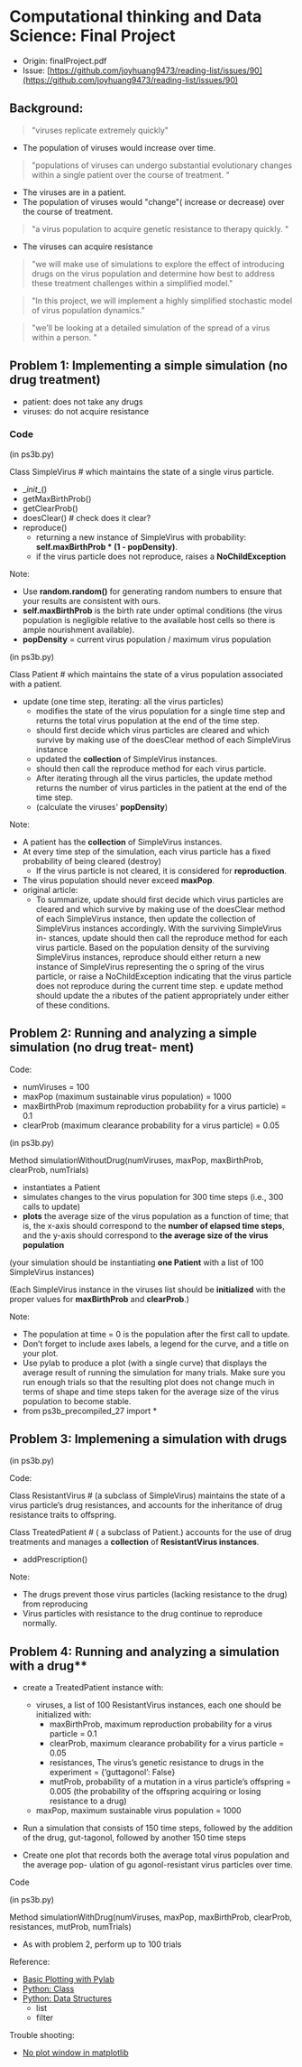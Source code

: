 # Computational thinking and Data Science: Final Project #

- Origin: finalProject.pdf
- Issue: [https://github.com/joyhuang9473/reading-list/issues/90](https://github.com/joyhuang9473/reading-list/issues/90)

## Background: ##

> "viruses replicate extremely quickly"

- The population of viruses would increase over time.

> "populations of viruses can undergo substantial evolutionary changes within a single patient over the course of treatment. "

- The viruses are in a patient.
- The population of viruses would "change"( increase or decrease) over the course of treatment.

> "a virus population to acquire genetic resistance to therapy quickly. "

- The viruses can acquire resistance

> "we will make use of simulations to explore the effect of introducing drugs on the virus population and determine how best to address these treatment challenges within a simplified model."

> "In this project, we will implement a highly simplified stochastic model of virus population dynamics."

> "we’ll be looking at a detailed simulation of the spread of a virus within a person. "

## Problem 1: Implementing a simple simulation (no drug treatment) ##

- patient: does not take any drugs
- viruses: do not acquire resistance

### Code ###

(in ps3b.py)

Class SimpleVirus  # which maintains the state of a single virus particle. 

- \__init__()
- getMaxBirthProb()
- getClearProb()
- doesClear() # check does it clear?
- reproduce()
  - returning a new instance of SimpleVirus with probability: **self.maxBirthProb * (1 - popDensity)**.
  - if the virus particle does not reproduce, raises a **NoChildException**

Note:

- Use **random.random()** for generating random numbers to ensure that your results are consistent with ours.
- **self.maxBirthProb** is the birth rate under optimal conditions (the virus population is negligible relative to the available host cells so there is ample nourishment available).
- **popDensity** = current virus population / maximum virus population

(in ps3b.py)

Class Patient # which maintains the state of a virus population associated with a patient.

- update (one time step, iterating: all the virus particles)
  - modifies the state of the virus population for a single time step and returns the total virus population at the end of the time step.
  - should  first decide which virus particles are cleared and which survive by making use of the doesClear method of each SimpleVirus instance
  - updated  the **collection** of SimpleVirus instances.
  - should then call the reproduce method for each virus particle.
  - After iterating through all the virus particles, the update method returns the number of virus particles in the patient at the end of the time step.
  - (calculate the viruses' **popDensity**)

Note:

- A patient has the **collection** of SimpleVirus instances.
- At every time step of the simulation, each virus particle has a  fixed probability of being cleared (destroy)
  - If the virus particle is not cleared, it is considered for **reproduction**.
- The virus population should never exceed **maxPop**.
- original article:
  - To summarize, update should  first decide which virus particles are cleared and which survive by making use of the doesClear method of each SimpleVirus instance, then update the collection of SimpleVirus instances accordingly. With the surviving SimpleVirus in- stances, update should then call the reproduce method for each virus particle. Based on the population density of the surviving SimpleVirus instances, reproduce should either return a new instance of SimpleVirus representing the o spring of the virus particle, or raise a NoChildException indicating that the virus particle does not reproduce during the current time step.  e update method should update the a ributes of the patient appropriately under either of these conditions.


## Problem 2: Running and analyzing a simple simulation (no drug treat- ment) ##

Code:

- numViruses = 100
- maxPop (maximum sustainable virus population) = 1000
- maxBirthProb (maximum reproduction probability for a virus particle) = 0.1
- clearProb (maximum clearance probability for a virus particle) = 0.05


(in ps3b.py)

Method simulationWithoutDrug(numViruses, maxPop, maxBirthProb, clearProb, numTrials)

- instantiates a Patient
- simulates changes to the virus population for 300 time steps (i.e., 300 calls to update)
- **plots** the average size of the virus population as a function of time; that is, the x-axis should correspond to the **number of elapsed time steps**, and the y-axis should correspond to **the average size of the virus population**


(your simulation should be instantiating **one Patient** with a list of 100 SimpleVirus instances)

(Each SimpleVirus instance in the viruses list should be **initialized** with the proper values for **maxBirthProb** and **clearProb**.)

Note:

- The population at time = 0 is the population after the first call to update.
- Don’t forget to include axes labels, a legend for the curve, and a title on your plot.
- Use pylab to produce a plot (with a single curve) that displays the average result of running the simulation for many trials. Make sure you run enough trials so that the resulting plot does not change much in terms of shape and time steps taken for the average size of the virus population to become stable.
- from ps3b_precompiled_27 import *


## Problem 3: Implemening a simulation with drugs ##

(in ps3b.py)

Code:

Class ResistantVirus # (a subclass of SimpleVirus) maintains the state of a virus particle’s drug resistances, and accounts for the inheritance of drug resistance traits to offspring.


Class TreatedPatient # ( a subclass of Patient.) accounts for the use of drug treatments and manages a **collection** of **ResistantVirus instances**.

- addPrescription()

Note:

- The drugs prevent those virus particles (lacking resistance to the drug) from reproducing
- Virus particles with resistance to the drug continue to reproduce normally.

## Problem 4: Running and analyzing a simulation with a drug**

- create a TreatedPatient instance with:
  - viruses, a list of 100 ResistantVirus instances, each one should be initialized with:
    - maxBirthProb, maximum reproduction probability for a virus particle = 0.1
    - clearProb, maximum clearance probability for a virus particle = 0.05
    - resistances, The virus’s genetic resistance to drugs in the experiment = {’guttagonol’: False}
    - mutProb, probability of a mutation in a virus particle’s offspring = 0.005 (the probability of the offspring acquiring or losing resistance to a drug)
  - maxPop, maximum sustainable virus population = 1000

- Run a simulation that consists of 150 time steps, followed by the addition of the drug, gut-tagonol, followed by another 150 time steps
- Create one plot that records both the average total virus population and the average pop- ulation of gu agonol-resistant virus particles over time.

Code

(in ps3b.py)

Method simulationWithDrug(numViruses, maxPop, maxBirthProb, clearProb, resistances, mutProb, numTrials)

- As with problem 2, perform up to 100 trials

Reference:

- [Basic Plotting with Pylab](http://jakevdp.github.io/mpl_tutorial/tutorial_pages/tut1.html) 
- [Python: Class](https://docs.python.org/2/tutorial/classes.html#classes)
- [Python: Data Structures](https://docs.python.org/2/tutorial/datastructures.html)
  - list
  - filter

Trouble shooting:

- [No plot window in matplotlib](http://stackoverflow.com/questions/2130913/no-plot-window-in-matplotlib)
